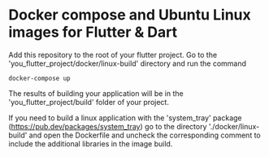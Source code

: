 # Docker compose and Ubuntu Linux images for Flutter &amp; Dart

Add this repository to the root of your flutter project.
Go to the 'you_flutter_project/docker/linux-build' directory and run the command
```
docker-compose up
```
The results of building your application will be in the 'you_flutter_project/build' folder of your project.

If you need to build a linux application with the 'system_tray' package (https://pub.dev/packages/system_tray) go to the directory './docker/linux-build' and open the Dockerfile and uncheck the corresponding comment to include the additional libraries in the image build.